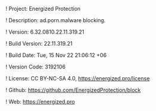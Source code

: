 ! Project: Energized Protection

! Description: ad.porn.malware blocking.

! Version: 6.32.0810.22.11.319.21

! Build Version: 22.11.319.21

! Build Date: Tue, 15 Nov 22 21:06:12 +06

! Version Code: 3192106

! License: CC BY-NC-SA 4.0, https://energized.pro/license

! Github: https://github.com/EnergizedProtection/block

! Web: https://energized.pro
